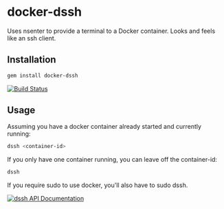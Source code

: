 docker-dssh
====

Uses nsenter to provide a terminal to a Docker container. Looks and feels like an ssh client.



Installation
------------


```bash
gem install docker-dssh
```

[![Build Status](https://travis-ci.org/smj10j/docker-dssh.svg?branch=master)](https://travis-ci.org/smj10j/docker-dssh)


Usage
-----

Assuming you have a docker container already started and currently running:


```bash
dssh <container-id>
```


If you only have one container running, you can leave off the container-id:

```bash
dssh
```


If you require sudo to use docker, you'll also have to sudo dssh.




[![dssh API Documentation](https://www.omniref.com/ruby/gems/docker-dssh.png)](https://www.omniref.com/ruby/gems/docker-dssh)




